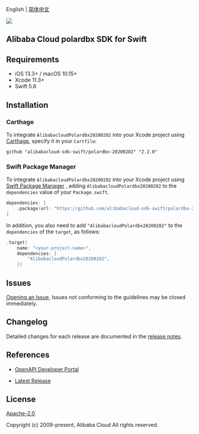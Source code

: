 English | [简体中文](README-CN.md)

![](https://aliyunsdk-pages.alicdn.com/icons/AlibabaCloud.svg)

## Alibaba Cloud polardbx SDK for Swift

## Requirements

- iOS 13.3+ / macOS 10.15+
- Xcode 11.3+
- Swift 5.6

## Installation

### Carthage

To integrate `AlibabacloudPolardbx20200202` into your Xcode project using [Carthage](https://github.com/Carthage/Carthage), specify it in your `Cartfile`:

```ogdl
github "alibabacloud-sdk-swift/polardbx-20200202" "2.2.0"
```

### Swift Package Manager

To integrate `AlibabacloudPolardbx20200202` into your Xcode project using [Swift Package Manager](https://swift.org/package-manager/) , adding `AlibabacloudPolardbx20200202` to the `dependencies` value of your `Package.swift`.

```swift
dependencies: [
    .package(url: "https://github.com/alibabacloud-sdk-swift/polardbx-20200202.git", from: "2.2.0")
]
```

In addition, you also need to add `"AlibabacloudPolardbx20200202"` to the `dependencies` of the `target`, as follows:

```swift
.target(
    name: "<your-project-name>",
    dependencies: [
        "AlibabacloudPolardbx20200202",
    ])
```

## Issues

[Opening an Issue](https://github.com/alibabacloud-sdk-swift/polardbx-20200202/issues/new), Issues not conforming to the guidelines may be closed immediately.

## Changelog

Detailed changes for each release are documented in the [release notes](./ChangeLog.txt).

## References

* [OpenAPI Developer Portal](https://next.api.alibabacloud.com/home)
- [Latest Release](https://github.com/alibabacloud-sdk-swift/polardbx-20200202)

## License

[Apache-2.0](http://www.apache.org/licenses/LICENSE-2.0)

Copyright (c) 2009-present, Alibaba Cloud All rights reserved.
